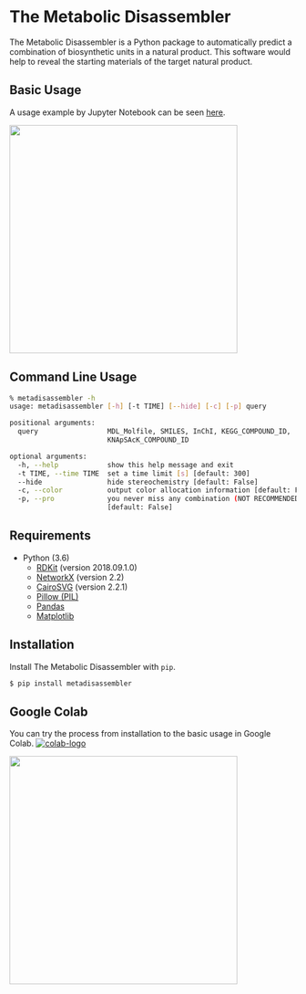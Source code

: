 # The Metabolic Disassembler

The Metabolic Disassembler is a Python package to automatically predict a combination of biosynthetic units in a natural product. This software would help to reveal the starting materials of the target natural product.  

  
## Basic Usage
A usage example by Jupyter Notebook can be seen [here](https://github.com/the-metabolic-disassembler/metadisassembler/blob/master/jupyter_usecase/basic_usage.ipynb).   

<a href="https://github.com/the-metabolic-disassembler/metadisassembler/blob/master/jupyter_usecase/basic_usage.ipynb"><img src="https://raw.githubusercontent.com/the-metabolic-disassembler/metadisassembler/master/jupyter_usecase/jupyter01.png" width="400"></a>
   

## Command Line Usage

```bash
% metadisassembler -h
usage: metadisassembler [-h] [-t TIME] [--hide] [-c] [-p] query

positional arguments:
  query                 MDL_Molfile, SMILES, InChI, KEGG_COMPOUND_ID,
                        KNApSAcK_COMPOUND_ID

optional arguments:
  -h, --help            show this help message and exit
  -t TIME, --time TIME  set a time limit [s] [default: 300]
  --hide                hide stereochemistry [default: False]
  -c, --color           output color allocation information [default: False]
  -p, --pro             you never miss any combination (NOT RECOMMENDED).
                        [default: False]
```

## Requirements

- Python (3.6)
  - [RDKit](https://www.rdkit.org) (version 2018.09.1.0)
  - [NetworkX](https://networkx.github.io/documentation/stable/) (version 2.2)
  - [CairoSVG](https://cairosvg.org) (version 2.2.1)
  - [Pillow (PIL)](https://pillow.readthedocs.io/en/stable/)
  - [Pandas](https://pandas.pydata.org)
  - [Matplotlib](https://matplotlib.org)
  
## Installation

Install The Metabolic Disassembler with `pip`.  
  
```bash
$ pip install metadisassembler
```

## Google Colab

You can try the process from installation to the basic usage in Google Colab. [![colab-logo](https://colab.research.google.com/assets/colab-badge.svg)](https://colab.research.google.com/github/the-metabolic-disassembler/metadisassembler/blob/master/jupyter_usecase/basic_usage_in_colab.ipynb)

<a href="https://colab.research.google.com/github/the-metabolic-disassembler/metadisassembler/blob/master/jupyter_usecase/basic_usage_in_colab.ipynb"><img src="https://raw.githubusercontent.com/the-metabolic-disassembler/metadisassembler/master/jupyter_usecase/colab01.png" width="400"></a>
